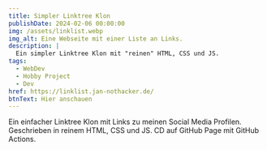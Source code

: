 ```yaml
---
title: Simpler Linktree Klon
publishDate: 2024-02-06 00:00:00
img: /assets/linklist.webp
img_alt: Eine Webseite mit einer Liste an Links.
description: |
  Ein simpler Linktree Klon mit "reinen" HTML, CSS und JS.
tags:
  - WebDev
  - Hobby Project
  - Dev
href: https://linklist.jan-nothacker.de/
btnText: Hier anschauen
---
```


<p>
  Ein einfacher Linktree Klon mit Links zu meinen Social Media Profilen. Geschrieben in reinem HTML, CSS und JS. CD auf GitHub Page mit GitHub Actions.
</p>

